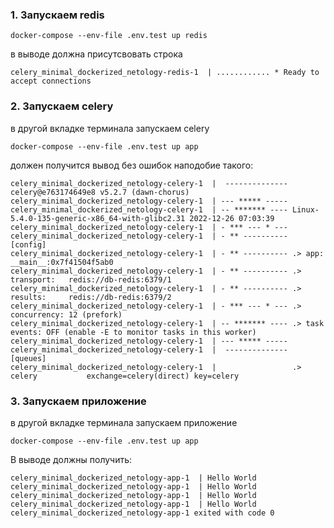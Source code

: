 
### 1. Запускаем redis 

```shell
docker-compose --env-file .env.test up redis
```

в выводе должна присутсвовать строка 

```
celery_minimal_dockerized_netology-redis-1  | ............ * Ready to accept connections
```

### 2. Запускаем celery

в другой вкладке терминала запускаем celery 

```shell
docker-compose --env-file .env.test up app
```

должен получится вывод без ошибок  наподобие такого:

```
celery_minimal_dockerized_netology-celery-1  |  -------------- celery@e763174649e8 v5.2.7 (dawn-chorus)
celery_minimal_dockerized_netology-celery-1  | --- ***** ----- 
celery_minimal_dockerized_netology-celery-1  | -- ******* ---- Linux-5.4.0-135-generic-x86_64-with-glibc2.31 2022-12-26 07:03:39
celery_minimal_dockerized_netology-celery-1  | - *** --- * --- 
celery_minimal_dockerized_netology-celery-1  | - ** ---------- [config]
celery_minimal_dockerized_netology-celery-1  | - ** ---------- .> app:         __main__:0x7f41504f5ab0
celery_minimal_dockerized_netology-celery-1  | - ** ---------- .> transport:   redis://db-redis:6379/1
celery_minimal_dockerized_netology-celery-1  | - ** ---------- .> results:     redis://db-redis:6379/2
celery_minimal_dockerized_netology-celery-1  | - *** --- * --- .> concurrency: 12 (prefork)
celery_minimal_dockerized_netology-celery-1  | -- ******* ---- .> task events: OFF (enable -E to monitor tasks in this worker)
celery_minimal_dockerized_netology-celery-1  | --- ***** ----- 
celery_minimal_dockerized_netology-celery-1  |  -------------- [queues]
celery_minimal_dockerized_netology-celery-1  |                 .> celery           exchange=celery(direct) key=celery
```

### 3. Запускаем приложение
в другой вкладке терминала запускаем приложение

```shell
docker-compose --env-file .env.test up app
```

В выводе должны получить:
```
celery_minimal_dockerized_netology-app-1  | Hello World
celery_minimal_dockerized_netology-app-1  | Hello World
celery_minimal_dockerized_netology-app-1  | Hello World
celery_minimal_dockerized_netology-app-1  | Hello World
celery_minimal_dockerized_netology-app-1 exited with code 0

```
